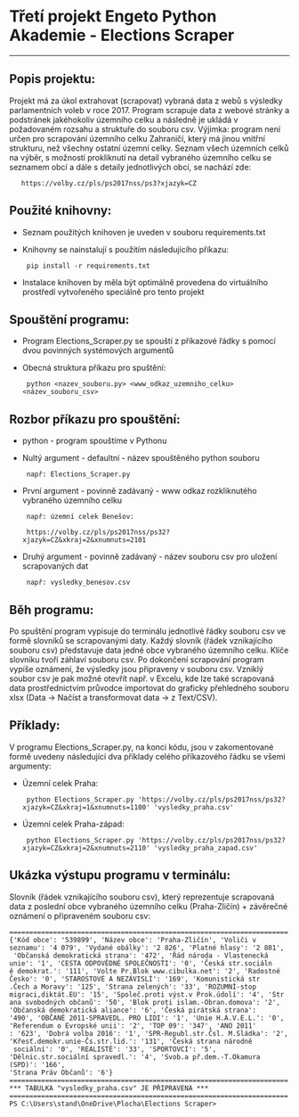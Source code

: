 # Třetí projekt Engeto Python Akademie - Elections Scraper
----------------------------------------------------------------
## Popis projektu:
Projekt má za úkol extrahovat (scrapovat) vybraná data z webů s výsledky parlamentních voleb v roce 2017.
Program scrapuje data z webové stránky a podstránek jakéhokoliv územního celku a následně je ukládá v požadovaném rozsahu a struktuře do souboru csv.
Výjimka: program není určen pro scrapování územního celku Zahraničí, který má jinou vnitřní strukturu, než všechny ostatní územní celky.
Seznam všech územních celků na výběr, s možností prokliknutí na detail vybraného územního celku se seznamem obcí a dále s detaily jednotlivých obcí, se nachází zde:

       https://volby.cz/pls/ps2017nss/ps3?xjazyk=CZ

## Použité knihovny:
- Seznam použitých knihoven je uveden v souboru requirements.txt
  
- Knihovny se nainstalují s použitím následujícího příkazu:

       pip install -r requirements.txt

- Instalace knihoven by měla být optimálně provedena do virtuálního prostředí vytvořeného speciálně pro tento projekt

## Spouštění programu:

- Program Elections_Scraper.py se spouští z příkazové řádky s pomocí dvou povinných systémových argumentů

- Obecná struktura příkazu pro spuštění:

       python <nazev_souboru.py> <www_odkaz_uzemniho_celku> <název_souboru_csv>

## Rozbor příkazu pro spouštění:

- python - program spouštíme v Pythonu

- Nultý argument - defaultní - název spouštěného python souboru

       např: Elections_Scraper.py

- První argument - povinně zadávaný - www odkaz rozkliknutého vybraného územního celku

       např: územní celek Benešov:

       https://volby.cz/pls/ps2017nss/ps32?xjazyk=CZ&xkraj=2&xnumnuts=2101

- Druhý argument - povinně zadávaný - název souboru csv pro uložení scrapovaných dat

       např: vysledky_benesov.csv

## Běh programu:
Po spuštění program vypisuje do terminálu jednotlivé řádky souboru csv ve formě slovníků se scrapovanými daty. Každý slovník (řádek vznikajícího souboru csv) představuje data jedné obce vybraného územního celku. Klíče slovníku tvoří záhlaví souboru csv. Po dokončení scrapování program vypíše oznámení, že výsledky jsou připraveny v souboru csv. Vzniklý soubor csv je pak možné otevřít např. v Excelu, kde lze také scrapovaná data prostřednictvím průvodce importovat do graficky přehledného souboru xlsx (Data -> Načíst a transformovat data -> z Text/CSV).

## Příklady:

V programu Elections_Scraper.py, na konci kódu, jsou v zakomentované formě uvedeny následující dva příklady celého příkazového řádku se všemi argumenty:

- Územní celek Praha:

       python Elections_Scraper.py 'https://volby.cz/pls/ps2017nss/ps32?xjazyk=CZ&xkraj=1&xnumnuts=1100' 'vysledky_praha.csv'

- Územní celek Praha-západ:

       python Elections_Scraper.py 'https://volby.cz/pls/ps2017nss/ps32?xjazyk=CZ&xkraj=2&xnumnuts=2110' 'vysledky_praha_zapad.csv'

## Ukázka výstupu programu v terminálu:

Slovník (řádek vznikajícího souboru csv), který reprezentuje scrapovaná data z poslední obce vybraného územního celku (Praha-Zličín) + závěrečné oznámení o připraveném souboru csv:

````
======================================================================
{'Kód obce': '539899', 'Název obce': 'Praha-Zličín', 'Voliči v seznamu': '4 079', 'Vydané obálky': '2 826', 'Platné hlasy': '2 801',
 'Občanská demokratická strana': '472', 'Řád národa - Vlastenecká unie': '1', 'CESTA ODPOVĚDNÉ SPOLEČNOSTI': '0', 'Česká str.sociáln
ě demokrat.': '111', 'Volte Pr.Blok www.cibulka.net': '2', 'Radostné Česko': '0', 'STAROSTOVÉ A NEZÁVISLÍ': '169', 'Komunistická str
.Čech a Moravy': '125', 'Strana zelených': '33', 'ROZUMNÍ-stop migraci,diktát.EU': '15', 'Společ.proti výst.v Prok.údolí': '4', 'Str
ana svobodných občanů': '50', 'Blok proti islam.-Obran.domova': '2', 'Občanská demokratická aliance': '6', 'Česká pirátská strana':
'490', 'OBČANÉ 2011-SPRAVEDL. PRO LIDI': '1', 'Unie H.A.V.E.L.': '0', 'Referendum o Evropské unii': '2', 'TOP 09': '347', 'ANO 2011'
: '623', 'Dobrá volba 2016': '1', 'SPR-Republ.str.Čsl. M.Sládka': '2', 'Křesť.demokr.unie-Čs.str.lid.': '131', 'Česká strana národně
 sociální': '0', 'REALISTÉ': '33', 'SPORTOVCI': '5', 'Dělnic.str.sociální spravedl.': '4', 'Svob.a př.dem.-T.Okamura (SPD)': '166',
'Strana Práv Občanů': '6'}
======================================================================
*** TABULKA "vysledky_praha.csv" JE PŘIPRAVENA ***
======================================================================
PS C:\Users\stand\OneDrive\Plocha\Elections Scraper>
````

     


